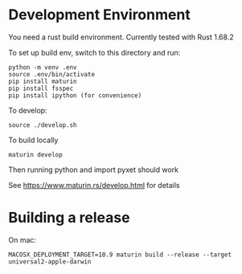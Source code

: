 # Development Environment
You need a rust build environment. Currently tested with Rust 1.68.2

To set up build env, switch to this directory and run:

```
python -m venv .env
source .env/bin/activate
pip install maturin
pip install fsspec
pip install ipython (for convenience)
```

To develop:

```
source ./develop.sh
```

To build locally

```
maturin develop
```

Then running python and import pyxet should work

See https://www.maturin.rs/develop.html for details

# Building a release

On mac:

```
MACOSX_DEPLOYMENT_TARGET=10.9 maturin build --release --target universal2-apple-darwin
```
